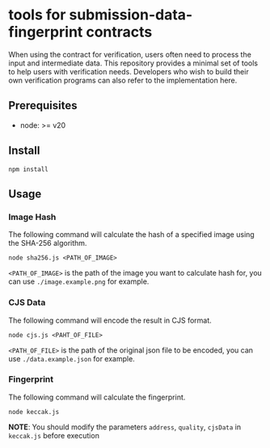 # tools for submission-data-fingerprint contracts

When using the contract for verification, users often need to process the input and intermediate data.
This repository provides a minimal set of tools to help users with verification needs.
Developers who wish to build their own verification programs can also refer to the implementation here.

## Prerequisites

- node: >= v20

## Install

```
npm install
```

## Usage

### Image Hash

The following command will calculate the hash of a specified image using the SHA-256 algorithm.

```
node sha256.js <PATH_OF_IMAGE>
```

`<PATH_OF_IMAGE>` is the path of the image you want to calculate hash for, you can use `./image.example.png` for example.

### CJS Data

The following command will encode the result in CJS format.

```
node cjs.js <PAHT_OF_FILE>
```

`<PATH_OF_FILE>` is the path of the original json file to be encoded, you can use `./data.example.json` for example.

### Fingerprint

The following command will calculate the fingerprint.

```
node keccak.js
```

**NOTE**: You should modify the parameters `address`, `quality`, `cjsData` in `keccak.js` before execution